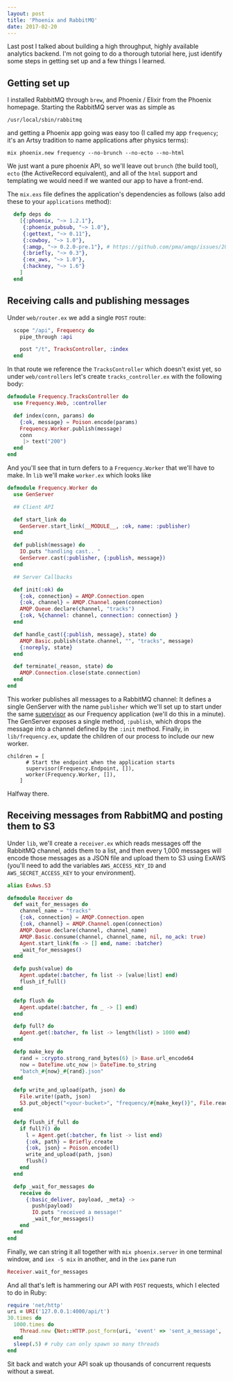 ```yaml
---
layout: post
title: 'Phoenix and RabbitMQ'
date: 2017-02-20
---
```


Last post I talked about building a high throughput, highly available analytics backend. I'm not going to do a thorough tutorial here, just identify some steps in getting set up and a few things I learned.

## Getting set up

I installed RabbitMQ through `brew`, and Phoenix / Elixir from the Phoenix homepage. Starting the RabbitMQ server was as simple as

```
/usr/local/sbin/rabbitmq
```

and getting a Phoenix app going was easy too (I called my app `frequency`; it's an Artsy tradition to name applications after physics terms):

```
mix phoenix.new frequency --no-brunch --no-ecto --no-html
```

We just want a pure phoenix API, so we'll leave out `brunch` (the build tool), `ecto` (the ActiveRecord equivalent), and all of the `html` support and templating we would need if we wanted our app to have a front-end.

The `mix.exs` file defines the application's dependencies as follows (also add these to your `applications` method):

```elixir
  defp deps do
    [{:phoenix, "~> 1.2.1"},
     {:phoenix_pubsub, "~> 1.0"},
     {:gettext, "~> 0.11"},
     {:cowboy, "~> 1.0"},
     {:amqp, "~> 0.2.0-pre.1"}, # https://github.com/pma/amqp/issues/28
     {:briefly, "~> 0.3"},
     {:ex_aws, "~> 1.0"},
     {:hackney, "~> 1.6"}
    ]
  end
```

## Receiving calls and publishing messages

Under `web/router.ex` we add a single `POST` route:

```elixir
  scope "/api", Frequency do
    pipe_through :api

    post "/t", TracksController, :index
  end
```

In that route we reference the `TracksController` which doesn't exist yet, so under `web/controllers` let's create `tracks_controller.ex` with the following body:

```elixir
defmodule Frequency.TracksController do
  use Frequency.Web, :controller

  def index(conn, params) do
    {:ok, message} = Poison.encode(params)
    Frequency.Worker.publish(message)
    conn
     |> text("200")
  end
end
```

And you'll see that in turn defers to a `Frequency.Worker` that we'll have to make. In `lib` we'll make `worker.ex` which looks like

```elixir
defmodule Frequency.Worker do
  use GenServer

  ## Client API

  def start_link do
    GenServer.start_link(__MODULE__, :ok, name: :publisher)
  end

  def publish(message) do
    IO.puts "handling cast.. "
    GenServer.cast(:publisher, {:publish, message})
  end

  ## Server Callbacks

  def init(:ok) do
    {:ok, connection} = AMQP.Connection.open
    {:ok, channel} = AMQP.Channel.open(connection)
    AMQP.Queue.declare(channel, "tracks")
    {:ok, %{channel: channel, connection: connection} }
  end

  def handle_cast({:publish, message}, state) do
    AMQP.Basic.publish(state.channel, "", "tracks", message)
    {:noreply, state}
  end

  def terminate(_reason, state) do
    AMQP.Connection.close(state.connection)
  end
end
```

This worker publishes all messages to a RabbitMQ channel: It defines a single GenServer with the name `publisher` which we'll set up to start under the same [supervisor](https://hexdocs.pm/elixir/Supervisor.html) as our Frequency application (we'll do this in a minute). The GenServer exposes a single method, `:publish`, which drops the message into a channel defined by the `:init` method. Finally, in `lib/frequency.ex`, update the children of our process to include our new worker.

```
children = [
      # Start the endpoint when the application starts
      supervisor(Frequency.Endpoint, []),
      worker(Frequency.Worker, []),
    ]
```

Halfway there.

## Receiving messages from RabbitMQ and posting them to S3

Under `lib`, we'll create a `receiver.ex` which reads messages off the RabbitMQ channel, adds them to a list, and then every 1,000 messages will encode those messages as a JSON file and upload them to S3 using ExAWS (you'll need to add the variables `AWS_ACCESS_KEY_ID` and `AWS_SECRET_ACCESS_KEY` to your environment).

```elixir
alias ExAws.S3

defmodule Receiver do
  def wait_for_messages do
    channel_name = "tracks"
    {:ok, connection} = AMQP.Connection.open
    {:ok, channel} = AMQP.Channel.open(connection)
    AMQP.Queue.declare(channel, channel_name)
    AMQP.Basic.consume(channel, channel_name, nil, no_ack: true)
    Agent.start_link(fn -> [] end, name: :batcher)
    _wait_for_messages()
  end

  defp push(value) do
    Agent.update(:batcher, fn list -> [value|list] end)
    flush_if_full()
  end

  defp flush do
    Agent.update(:batcher, fn _ -> [] end)
  end

  defp full? do
    Agent.get(:batcher, fn list -> length(list) > 1000 end)
  end

  defp make_key do
    rand = :crypto.strong_rand_bytes(6) |> Base.url_encode64
    now = DateTime.utc_now |> DateTime.to_string
    "batch_#{now}_#{rand}.json"
  end

  defp write_and_upload(path, json) do
    File.write!(path, json)
    S3.put_object("<your-bucket>", "frequency/#{make_key()}", File.read!(path)) |> ExAws.request
  end

  defp flush_if_full do
    if full?() do
      l = Agent.get(:batcher, fn list -> list end)
      {:ok, path} = Briefly.create
      {:ok, json} = Poison.encode(l)
      write_and_upload(path, json)
      flush()
    end
  end

  defp _wait_for_messages do
    receive do
      {:basic_deliver, payload, _meta} ->
        push(payload)
        IO.puts "received a message!"
        _wait_for_messages()
    end
  end
end
```

Finally, we can string it all together with `mix phoenix.server` in one terminal window, and `iex -S mix` in another, and in the `iex` pane run

```elixir
Receiver.wait_for_messages
```

And all that's left is hammering our API with `POST` requests, which I elected to do in Ruby:

```ruby
require 'net/http'
uri = URI('127.0.0.1:4000/api/t')
30.times do
  1000.times do
    Thread.new {Net::HTTP.post_form(uri, 'event' => 'sent_a_message', 'user_id' => 'xyz') }
  end
  sleep(.5) # ruby can only spawn so many threads
end
```

Sit back and watch your API soak up thousands of concurrent requests without a sweat.

